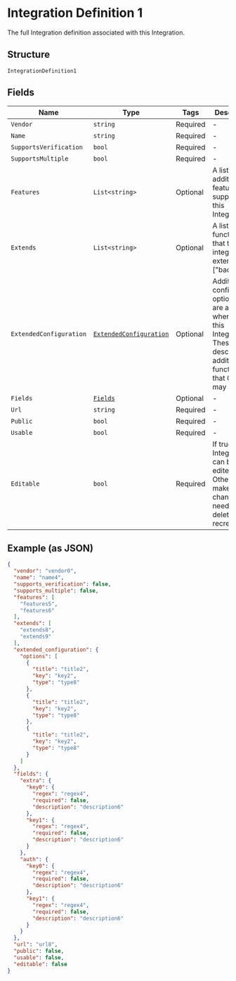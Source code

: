 
# Integration Definition 1

The full Integration definition associated with this Integration.

## Structure

`IntegrationDefinition1`

## Fields

| Name | Type | Tags | Description |
|  --- | --- | --- | --- |
| `Vendor` | `string` | Required | - |
| `Name` | `string` | Required | - |
| `SupportsVerification` | `bool` | Required | - |
| `SupportsMultiple` | `bool` | Required | - |
| `Features` | `List<string>` | Optional | A list of additional features supported by this Integration. |
| `Extends` | `List<string>` | Optional | A list of functionality that this integration extends. i.e. ["backups"] |
| `ExtendedConfiguration` | [`ExtendedConfiguration`](../../doc/models/extended-configuration.md) | Optional | Additional configuration options that are available when using this Integration. These describe additional functionality that Cycle may utilize. |
| `Fields` | [`Fields`](../../doc/models/fields.md) | Optional | - |
| `Url` | `string` | Required | - |
| `Public` | `bool` | Required | - |
| `Usable` | `bool` | Required | - |
| `Editable` | `bool` | Required | If true, the Integration can be edited. Otherwise, to make a change it will need to be deleted and recreated. |

## Example (as JSON)

```json
{
  "vendor": "vendor0",
  "name": "name4",
  "supports_verification": false,
  "supports_multiple": false,
  "features": [
    "features5",
    "features6"
  ],
  "extends": [
    "extends8",
    "extends9"
  ],
  "extended_configuration": {
    "options": [
      {
        "title": "title2",
        "key": "key2",
        "type": "type8"
      },
      {
        "title": "title2",
        "key": "key2",
        "type": "type8"
      },
      {
        "title": "title2",
        "key": "key2",
        "type": "type8"
      }
    ]
  },
  "fields": {
    "extra": {
      "key0": {
        "regex": "regex4",
        "required": false,
        "description": "description6"
      },
      "key1": {
        "regex": "regex4",
        "required": false,
        "description": "description6"
      }
    },
    "auth": {
      "key0": {
        "regex": "regex4",
        "required": false,
        "description": "description6"
      },
      "key1": {
        "regex": "regex4",
        "required": false,
        "description": "description6"
      }
    }
  },
  "url": "url8",
  "public": false,
  "usable": false,
  "editable": false
}
```

